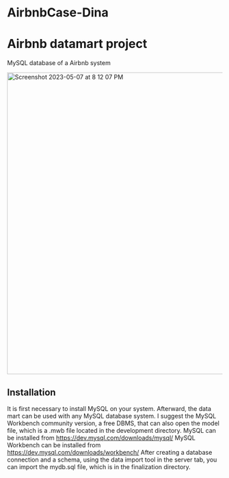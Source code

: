 # AirbnbCase-Dina
# Airbnb datamart project

MySQL database of a Airbnb system 

<img width="705" alt="Screenshot 2023-05-07 at 8 12 07 PM" src="https://user-images.githubusercontent.com/85529608/236696244-9d329ee4-fe23-4093-bd29-ecfdc267f1e8.png">








## Installation

It is first necessary to install MySQL on your system. Afterward, the data mart can be used with any MySQL database system. I suggest the MySQL Workbench community version, a free DBMS, that can also open the model file, which is a .mwb file located in the development directory.
MySQL can be installed from https://dev.mysql.com/downloads/mysql/
MySQL Workbench can be installed from https://dev.mysql.com/downloads/workbench/
After creating a database connection and a schema, using the data import tool in the server tab, you can import the mydb.sql file, which is in the finalization directory.
